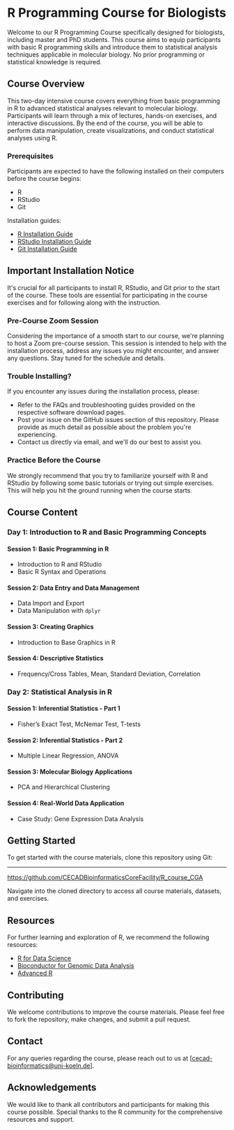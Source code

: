 # R Programming Course for Biologists

Welcome to our R Programming Course specifically designed for biologists, including master and PhD students. This course aims to equip participants with basic R programming skills and introduce them to statistical analysis techniques applicable in molecular biology. No prior programming or statistical knowledge is required.

## Course Overview

This two-day intensive course covers everything from basic programming in R to advanced statistical analyses relevant to molecular biology. Participants will learn through a mix of lectures, hands-on exercises, and interactive discussions. By the end of the course, you will be able to perform data manipulation, create visualizations, and conduct statistical analyses using R.

### Prerequisites

Participants are expected to have the following installed on their computers before the course begins:
- R
- RStudio
- Git

Installation guides:
- [R Installation Guide](https://cran.r-project.org/)
- [RStudio Installation Guide](https://www.rstudio.com/products/rstudio/download/)
- [Git Installation Guide](https://git-scm.com/book/en/v2/Getting-Started-Installing-Git)

## Important Installation Notice

It's crucial for all participants to install R, RStudio, and Git prior to the start of the course. These tools are essential for participating in the course exercises and for following along with the instruction.

### Pre-Course Zoom Session

Considering the importance of a smooth start to our course, we're planning to host a Zoom pre-course session. This session is intended to help with the installation process, address any issues you might encounter, and answer any questions. Stay tuned for the schedule and details.

### Trouble Installing?

If you encounter any issues during the installation process, please:
- Refer to the FAQs and troubleshooting guides provided on the respective software download pages.
- Post your issue on the GitHub issues section of this repository. Please provide as much detail as possible about the problem you're experiencing.
- Contact us directly via email, and we'll do our best to assist you.

### Practice Before the Course

We strongly recommend that you try to familiarize yourself with R and RStudio by following some basic tutorials or trying out simple exercises. This will help you hit the ground running when the course starts.


## Course Content

### Day 1: Introduction to R and Basic Programming Concepts

#### Session 1: Basic Programming in R
- Introduction to R and RStudio
- Basic R Syntax and Operations

#### Session 2: Data Entry and Data Management
- Data Import and Export
- Data Manipulation with `dplyr`

#### Session 3: Creating Graphics
- Introduction to Base Graphics in R

#### Session 4: Descriptive Statistics
- Frequency/Cross Tables, Mean, Standard Deviation, Correlation

### Day 2: Statistical Analysis in R

#### Session 1: Inferential Statistics - Part 1
- Fisher’s Exact Test, McNemar Test, T-tests

#### Session 2: Inferential Statistics - Part 2
- Multiple Linear Regression, ANOVA

#### Session 3: Molecular Biology Applications
- PCA and Hierarchical Clustering

#### Session 4: Real-World Data Application
- Case Study: Gene Expression Data Analysis

## Getting Started

To get started with the course materials, clone this repository using Git:

****

https://github.com/CECADBioinformaticsCoreFacility/R_course_CGA

Navigate into the cloned directory to access all course materials, datasets, and exercises.

## Resources

For further learning and exploration of R, we recommend the following resources:
- [R for Data Science](https://r4ds.had.co.nz/)
- [Bioconductor for Genomic Data Analysis](https://www.bioconductor.org/)
- [Advanced R](https://adv-r.hadley.nz/)

## Contributing

We welcome contributions to improve the course materials. Please feel free to fork the repository, make changes, and submit a pull request.

## Contact

For any queries regarding the course, please reach out to us at [cecad-bioinformatics@uni-koeln.de].

## Acknowledgements

We would like to thank all contributors and participants for making this course possible. Special thanks to the R community for the comprehensive resources and support.
